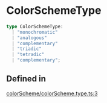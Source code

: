 # ColorSchemeType

```ts
type ColorSchemeType: 
  | "monochromatic"
  | "analogous"
  | "complementary"
  | "triadic"
  | "tetradic"
  | "complementary";
```

## Defined in

[colorScheme/colorScheme.type.ts:3](https://github.com/Sillybit-io/colorhacks/blob/45b74b39d6ded2b71f4a5f8bced67fd323e8e403/src/features/colorScheme/colorScheme.type.ts#L3)

